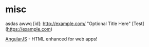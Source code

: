 # misc
asdas
awwq
[id]: http://example.com/  "Optional Title Here"
[Test] (<https://example.com>)


[AngularJS] - HTML enhanced for web apps!

[AngularJS]: <http://angularjs.org> 
